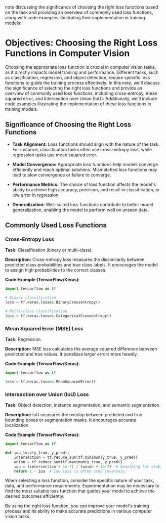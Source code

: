 note discussing the significance of choosing the right loss functions based on the task and providing an overview of commonly used loss functions, along with code examples illustrating their implementation in training models:


# Objectives: Choosing the Right Loss Functions in Computer Vision

Choosing the appropriate loss function is crucial in computer vision tasks, as it directly impacts model training and performance. Different tasks, such as classification, regression, and object detection, require specific loss functions to guide the training process effectively. In this note, we'll discuss the significance of selecting the right loss functions and provide an overview of commonly used loss functions, including cross-entropy, mean squared error, and Intersection over Union (IoU). Additionally, we'll include code examples illustrating the implementation of these loss functions in training models.

## Significance of Choosing the Right Loss Functions

- **Task Alignment:** Loss functions should align with the nature of the task. For instance, classification tasks often use cross-entropy loss, while regression tasks use mean squared error.

- **Model Convergence:** Appropriate loss functions help models converge efficiently and reach optimal solutions. Mismatched loss functions may lead to slow convergence or failure to converge.

- **Performance Metrics:** The choice of loss function affects the model's ability to achieve high accuracy, precision, and recall in classification, or low error in regression.

- **Generalization:** Well-suited loss functions contribute to better model generalization, enabling the model to perform well on unseen data.

## Commonly Used Loss Functions

### Cross-Entropy Loss

**Task:** Classification (binary or multi-class).

**Description:** Cross-entropy loss measures the dissimilarity between predicted class probabilities and true class labels. It encourages the model to assign high probabilities to the correct classes.

**Code Example (TensorFlow/Keras):**
```python
import tensorflow as tf

# Binary classification
loss = tf.keras.losses.BinaryCrossentropy()

# Multi-class classification
loss = tf.keras.losses.CategoricalCrossentropy()
```

### Mean Squared Error (MSE) Loss

**Task:** Regression.

**Description:** MSE loss calculates the average squared difference between predicted and true values. It penalizes larger errors more heavily.

**Code Example (TensorFlow/Keras):**
```python
import tensorflow as tf

loss = tf.keras.losses.MeanSquaredError()
```

### Intersection over Union (IoU) Loss

**Task:** Object detection, instance segmentation, and semantic segmentation.

**Description:** IoU measures the overlap between predicted and true bounding boxes or segmentation masks. It encourages accurate localization.

**Code Example (TensorFlow/Keras):**
```python
import tensorflow as tf

def iou_loss(y_true, y_pred):
    intersection = tf.reduce_sum(tf.minimum(y_true, y_pred))
    union = tf.reduce_sum(tf.maximum(y_true, y_pred))
    iou = (intersection + 1e-7) / (union + 1e-7)  # Smoothing for stability
    return 1 - iou  # IoU loss is often used inversely.
```

When selecting a loss function, consider the specific nature of your task, data, and performance requirements. Experimentation may be necessary to find the most suitable loss function that guides your model to achieve the desired outcomes efficiently.

By using the right loss function, you can improve your model's training process and its ability to make accurate predictions in various computer vision tasks.
